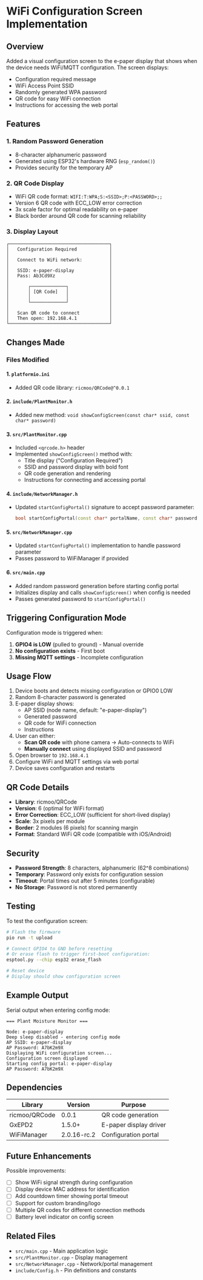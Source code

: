 # WiFi Configuration Screen Implementation

## Overview
Added a visual configuration screen to the e-paper display that shows when the device needs WiFi/MQTT configuration. The screen displays:
- Configuration required message
- WiFi Access Point SSID
- Randomly generated WPA password
- QR code for easy WiFi connection
- Instructions for accessing the web portal

## Features

### 1. **Random Password Generation**
- 8-character alphanumeric password
- Generated using ESP32's hardware RNG (`esp_random()`)
- Provides security for the temporary AP

### 2. **QR Code Display**
- WiFi QR code format: `WIFI:T:WPA;S:<SSID>;P:<PASSWORD>;;`
- Version 6 QR code with ECC_LOW error correction
- 3x scale factor for optimal readability on e-paper
- Black border around QR code for scanning reliability

### 3. **Display Layout**
```
┌─────────────────────────────────────┐
│   Configuration Required            │
│                                     │
│   Connect to WiFi network:          │
│                                     │
│   SSID: e-paper-display             │
│   Pass: Ab3Cd9Xz                    │
│                                     │
│       ┌─────────────┐               │
│       │ [QR Code]   │               │
│       │             │               │
│       └─────────────┘               │
│                                     │
│   Scan QR code to connect           │
│   Then open: 192.168.4.1            │
└─────────────────────────────────────┘
```

## Changes Made

### Files Modified

#### 1. `platformio.ini`
- Added QR code library: `ricmoo/QRCode@^0.0.1`

#### 2. `include/PlantMonitor.h`
- Added new method: `void showConfigScreen(const char* ssid, const char* password)`

#### 3. `src/PlantMonitor.cpp`
- Included `<qrcode.h>` header
- Implemented `showConfigScreen()` method with:
  - Title display ("Configuration Required")
  - SSID and password display with bold font
  - QR code generation and rendering
  - Instructions for connecting and accessing portal

#### 4. `include/NetworkManager.h`
- Updated `startConfigPortal()` signature to accept password parameter:
  ```cpp
  bool startConfigPortal(const char* portalName, const char* password = NULL, int timeoutSeconds = 300);
  ```

#### 5. `src/NetworkManager.cpp`
- Updated `startConfigPortal()` implementation to handle password parameter
- Passes password to WiFiManager if provided

#### 6. `src/main.cpp`
- Added random password generation before starting config portal
- Initializes display and calls `showConfigScreen()` when config is needed
- Passes generated password to `startConfigPortal()`

## Triggering Configuration Mode

Configuration mode is triggered when:
1. **GPIO4 is LOW** (pulled to ground) - Manual override
2. **No configuration exists** - First boot
3. **Missing MQTT settings** - Incomplete configuration

## Usage Flow

1. Device boots and detects missing configuration or GPIO0 LOW
2. Random 8-character password is generated
3. E-paper display shows:
   - AP SSID (node name, default: "e-paper-display")
   - Generated password
   - QR code for WiFi connection
   - Instructions
4. User can either:
   - **Scan QR code** with phone camera → Auto-connects to WiFi
   - **Manually connect** using displayed SSID and password
5. Open browser to `192.168.4.1`
6. Configure WiFi and MQTT settings via web portal
7. Device saves configuration and restarts

## QR Code Details

- **Library**: ricmoo/QRCode
- **Version**: 6 (optimal for WiFi format)
- **Error Correction**: ECC_LOW (sufficient for short-lived display)
- **Scale**: 3x pixels per module
- **Border**: 2 modules (6 pixels) for scanning margin
- **Format**: Standard WiFi QR code (compatible with iOS/Android)

## Security

- **Password Strength**: 8 characters, alphanumeric (62^8 combinations)
- **Temporary**: Password only exists for configuration session
- **Timeout**: Portal times out after 5 minutes (configurable)
- **No Storage**: Password is not stored permanently

## Testing

To test the configuration screen:

```bash
# Flash the firmware
pio run -t upload

# Connect GPIO4 to GND before resetting
# Or erase flash to trigger first-boot configuration:
esptool.py --chip esp32 erase_flash

# Reset device
# Display should show configuration screen
```

## Example Output

Serial output when entering config mode:
```
=== Plant Moisture Monitor ===

Node: e-paper-display
Deep sleep disabled - entering config mode
AP SSID: e-paper-display
AP Password: A7bK2m9X
Displaying WiFi configuration screen...
Configuration screen displayed
Starting config portal: e-paper-display
AP Password: A7bK2m9X
```

## Dependencies

| Library | Version | Purpose |
|---------|---------|---------|
| ricmoo/QRCode | 0.0.1 | QR code generation |
| GxEPD2 | 1.5.0+ | E-paper display driver |
| WiFiManager | 2.0.16-rc.2 | Configuration portal |

## Future Enhancements

Possible improvements:
- [ ] Show WiFi signal strength during configuration
- [ ] Display device MAC address for identification
- [ ] Add countdown timer showing portal timeout
- [ ] Support for custom branding/logo
- [ ] Multiple QR codes for different connection methods
- [ ] Battery level indicator on config screen

## Related Files

- `src/main.cpp` - Main application logic
- `src/PlantMonitor.cpp` - Display management
- `src/NetworkManager.cpp` - Network/portal management
- `include/Config.h` - Pin definitions and constants
